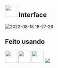 ## <img src='https://user-images.githubusercontent.com/78568759/185500398-d85f00a2-8503-4dec-84bf-a9b057f5c863.png' width='40px'> Interface 
![2022-08-18 18-27-26](https://user-images.githubusercontent.com/78568759/185499327-69e14779-62de-4e40-a8a0-d77e98dbba21.gif)
## Feito usando
<img src="https://user-images.githubusercontent.com/78568759/185503696-c3846724-bc4f-469a-bcf8-50311a1e5883.png" width="40px" >
<img src="https://user-images.githubusercontent.com/78568759/185503712-390391da-5a1f-4ca0-a402-1d00c2eed448.png" width="40px" >
<img src="https://user-images.githubusercontent.com/78568759/185503721-2a7a52ce-2f00-4e02-9eda-5ea03f1626a8.png" width="40px" >
<img src="https://user-images.githubusercontent.com/78568759/185503731-877f220d-91b2-4403-94d8-9257e9558633.png">


